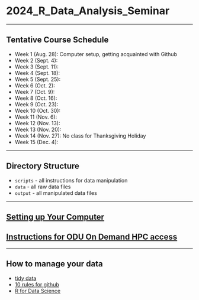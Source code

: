 # 2024_R_Data_Analysis_Seminar

---
## Tentative Course Schedule

* Week 1 (Aug. 28): Computer setup, getting acquainted with Github
* Week 2 (Sept. 4): 
* Week 3 (Sept. 11):
* Week 4 (Sept. 18):
* Week 5 (Sept. 25):
* Week 6 (Oct. 2):
* Week 7 (Oct. 9):
* Week 8 (Oct. 16):
* Week 9 (Oct. 23):
* Week 10 (Oct. 30):
* Week 11 (Nov. 6):
* Week 12 (Nov. 13):
* Week 13 (Nov. 20):
* Week 14 (Nov. 27): No class for Thanksgiving Holiday
* Week 15 (Dec. 4): 
---

## Directory Structure

* `scripts` - all instructions for data manipulation
* `data` - all raw data files
* `output` - all manipulated data files

---

## [Setting up Your Computer](https://github.com/DGauthierLab/how_to.git)

## [Instructions for ODU On Demand HPC access](https://wiki.hpc.odu.edu/en/open-ondemand)


---

## How to manage your data

* [tidy data](https://vita.had.co.nz/papers/tidy-data.pdf)
* [10 rules for github](https://journals.plos.org/ploscompbiol/article?id=10.1371/journal.pcbi.1004947)
* [R for Data Science](https://r4ds.hadley.nz/)

